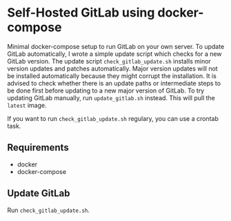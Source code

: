 # Self-Hosted GitLab using docker-compose
Minimal docker-compose setup to run GitLab on your own server. To update GitLab automatically, I wrote a simple update script which checks for a new GitLab version. The update script `check_gitlab_update.sh` installs minor version updates and patches automatically. Major version updates will not be installed automatically because they might corrupt the installation. It is advised to check whether there is an update paths or intermediate steps to be done first before updating to a new major version of GitLab. To try updating GitLab manually, run `update_gitlab.sh` instead. This will pull the `latest` image.

If you want to run `check_gitlab_update.sh` regulary, you can use a crontab task.

## Requirements
- docker
- docker-compose

## Update GitLab
Run `check_gitlab_update.sh`.
